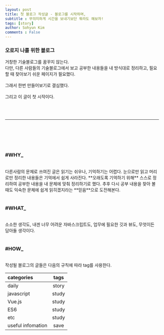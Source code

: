 ```yaml
---
layout: post
title: 첫 블로그 작성글 - 블로그를 시작하며,
subtitle : 무의미하게 시간을 보내기보단 뭐라도 해보자!
tags: [story]
author: Sohyun Kim
comments : False
---
```


<h3><i class="fas fa-quote-left"></i>오로지 나를 위한 블로그 <i class="fas fa-quote-right"></i></h3>   

거창한 기술블로그를 꿈꾸지 않는다.   
다만, 다른 사람들의 기술블로그에서 보고 공부한 내용들을 내 방식대로 정리하고, 필요할 때 찾아보기 쉬운 페이지가 필요했다.   
<br>
그래서 한번 만들어보기로 결심했다.   
<br>
그리고 이 글이 첫 시작이다.   
<br>
<br>
<br>
- - -   
<br>
<br>
<br>
<br>   
<h3>#WHY_</h3>   
<br>
다른사람의 문체로 쓰여진 글은 읽기는 쉬우나, 기억하기는 어렵다.   
눈으로만 읽고 머리로만 정리한 내용들은 기억에서 쉽게 사라진다.   
**오래도록 기억하기 위해** 스스로 정리하여 공부한 내용을 내 문체에 맞춰 정리하기로 했다.   
추후 다시 공부 내용을 찾아 볼때도 익숙한 문체에 쉽게 읽히겠지라는 **믿음**으로 도전해본다.   
<br>
<br>
<h3>#WHAT_</h3>   
<br>
소소한 생각도,   
내겐 너무 어려운 자바스크립트도,   
업무에 필요한 깃과 뷰도,
무엇이든 담아둘 생각이다.   
<br>
<br>
<h3>#HOW_</h3>   
<br>
작성될 블로그의 글들은 다음의 규칙에 따라 tag를 사용한다.

| categories  | tags |
| :------- | :-------: |
| daily | story |
| javascript | study |
| Vue.js | study |
| ES6 | study |
| etc | study |
| useful infomation | save |

<br>